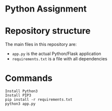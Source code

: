 # Python Assignment

# Repository structure

The main files in this repository are:

* `app.py` is the actual Python/Flask application
* `requirements.txt` is a file with all dependencies

# Commands
```
Install Python3
Install PIP3
pip install -r requirements.txt
python3 app.py
```
